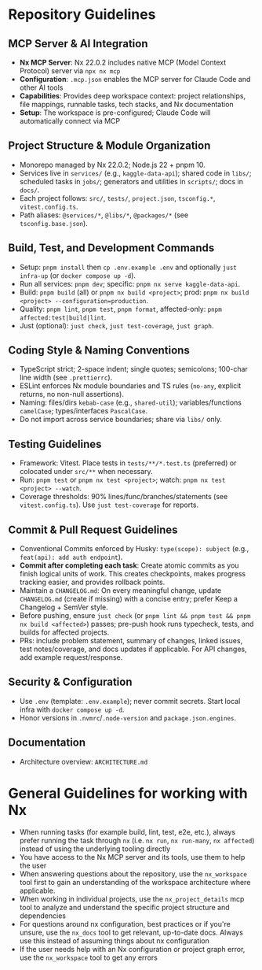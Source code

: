 # Repository Guidelines

## MCP Server & AI Integration

- **Nx MCP Server**: Nx 22.0.2 includes native MCP (Model Context Protocol) server via `npx nx mcp`
- **Configuration**: `.mcp.json` enables the MCP server for Claude Code and other AI tools
- **Capabilities**: Provides deep workspace context: project relationships, file mappings, runnable tasks, tech stacks, and Nx documentation
- **Setup**: The workspace is pre-configured; Claude Code will automatically connect via MCP

## Project Structure & Module Organization

- Monorepo managed by Nx 22.0.2; Node.js 22 + pnpm 10.
- Services live in `services/` (e.g., `kaggle-data-api`); shared code in `libs/`; scheduled tasks in `jobs/`; generators and utilities in `scripts/`; docs in `docs/`.
- Each project follows: `src/`, `tests/`, `project.json`, `tsconfig.*`, `vitest.config.ts`.
- Path aliases: `@services/*`, `@libs/*`, `@packages/*` (see `tsconfig.base.json`).

## Build, Test, and Development Commands

- Setup: `pnpm install` then `cp .env.example .env` and optionally `just infra-up` (or `docker compose up -d`).
- Run all services: `pnpm dev`; specific: `pnpm nx serve kaggle-data-api`.
- Build: `pnpm build` (all) or `pnpm nx build <project>`; prod: `pnpm nx build <project> --configuration=production`.
- Quality: `pnpm lint`, `pnpm test`, `pnpm format`, affected-only: `pnpm affected:test|build|lint`.
- Just (optional): `just check`, `just test-coverage`, `just graph`.

## Coding Style & Naming Conventions

- TypeScript strict; 2-space indent; single quotes; semicolons; 100-char line width (see `.prettierrc`).
- ESLint enforces Nx module boundaries and TS rules (`no-any`, explicit returns, no non-null assertions).
- Naming: files/dirs `kebab-case` (e.g., `shared-util`); variables/functions `camelCase`; types/interfaces `PascalCase`.
- Do not import across service boundaries; share via `libs/` only.

## Testing Guidelines

- Framework: Vitest. Place tests in `tests/**/*.test.ts` (preferred) or colocated under `src/**` when necessary.
- Run: `pnpm test` or `pnpm nx test <project>`; watch: `pnpm nx test <project> --watch`.
- Coverage thresholds: 90% lines/func/branches/statements (see `vitest.config.ts`). Use `just test-coverage` for reports.

## Commit & Pull Request Guidelines

- Conventional Commits enforced by Husky: `type(scope): subject` (e.g., `feat(api): add auth endpoint`).
- **Commit after completing each task**: Create atomic commits as you finish logical units of work. This creates checkpoints, makes progress tracking easier, and provides rollback points.
- Maintain a `CHANGELOG.md`: On every meaningful change, update `CHANGELOG.md` (create if missing) with a concise entry; prefer Keep a Changelog + SemVer style.
- Before pushing, ensure `just check` (or `pnpm lint && pnpm test && pnpm nx build <affected>`) passes; pre-push hook runs typecheck, tests, and builds for affected projects.
- PRs: include problem statement, summary of changes, linked issues, test notes/coverage, and docs updates if applicable. For API changes, add example request/response.

## Security & Configuration

- Use `.env` (template: `.env.example`); never commit secrets. Start local infra with `docker compose up -d`.
- Honor versions in `.nvmrc`/`.node-version` and `package.json.engines`.

## Documentation

- Architecture overview: `ARCHITECTURE.md`

<!-- nx configuration start-->
<!-- Leave the start & end comments to automatically receive updates. -->

# General Guidelines for working with Nx

- When running tasks (for example build, lint, test, e2e, etc.), always prefer running the task through `nx` (i.e. `nx run`, `nx run-many`, `nx affected`) instead of using the underlying tooling directly
- You have access to the Nx MCP server and its tools, use them to help the user
- When answering questions about the repository, use the `nx_workspace` tool first to gain an understanding of the workspace architecture where applicable.
- When working in individual projects, use the `nx_project_details` mcp tool to analyze and understand the specific project structure and dependencies
- For questions around nx configuration, best practices or if you're unsure, use the `nx_docs` tool to get relevant, up-to-date docs. Always use this instead of assuming things about nx configuration
- If the user needs help with an Nx configuration or project graph error, use the `nx_workspace` tool to get any errors

<!-- nx configuration end-->
